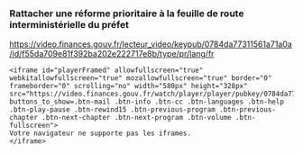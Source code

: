 


### Rattacher une réforme prioritaire à la feuille de route interministérielle du préfet
https://video.finances.gouv.fr/lecteur_video/keypub/0784da77311561a71a0a/id/f55da709e81f392ba202e222717e8b/type/pr/lang/fr

```
<iframe id="playerFramed" allowfullscreen="true" webkitallowfullscreen="true" mozallowfullscreen="true" border="0" frameborder="0" scrolling="no" width="580px" height="328px" src="https://video.finances.gouv.fr/watch/player/player/pubkey/0784da77311561a71a0a/id/f55da709e81f392ba202e222717e8b/viewcode/default?buttons_to_show=.btn-mail .btn-info .btn-cc .btn-languages .btn-help .btn-play-pause .btn-rewind15 .btn-previous-program .btn-previous-chapter .btn-next-chapter .btn-next-program .btn-volume .btn-fullscreen">
Votre navigateur ne supporte pas les iframes.
</iframe>
